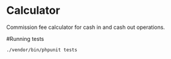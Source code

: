 # Calculator
Commission fee calculator for cash in and cash out operations.

#Running tests

`./vendor/bin/phpunit tests`
